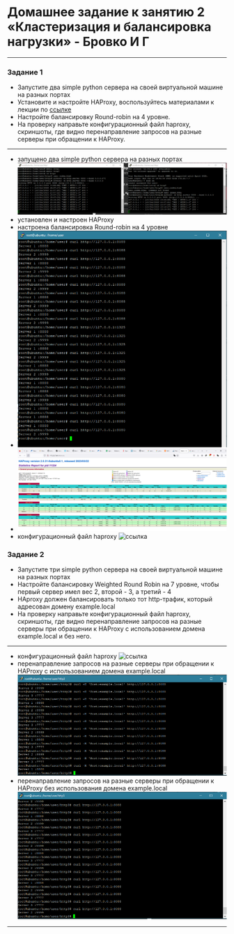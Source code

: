 # Домашнее задание к занятию 2 «Кластеризация и балансировка нагрузки» - Бровко И Г

------

### Задание 1
- Запустите два simple python сервера на своей виртуальной машине на разных портах
- Установите и настройте HAProxy, воспользуйтесь материалами к лекции по [ссылке](2/)
- Настройте балансировку Round-robin на 4 уровне.
- На проверку направьте конфигурационный файл haproxy, скриншоты, где видно перенаправление запросов на разные серверы при обращении к HAProxy.
---
* запущено два simple python сервера на разных портах ![скрин](hw-2/1-1.png)
* установлен и настроен HAProxy
* настроена балансировка Round-robin на 4 уровне
* ![скрин](hw-2/1-2.png)
* ![скрин](hw-2/1-3.png)
* конфигурационный файл haproxy ![ссылка](hw-2/haproxy.cfg)

### Задание 2
- Запустите три simple python сервера на своей виртуальной машине на разных портах
- Настройте балансировку Weighted Round Robin на 7 уровне, чтобы первый сервер имел вес 2, второй - 3, а третий - 4
- HAproxy должен балансировать только тот http-трафик, который адресован домену example.local
- На проверку направьте конфигурационный файл haproxy, скриншоты, где видно перенаправление запросов на разные серверы при обращении к HAProxy c использованием домена example.local и без него.
---
* конфигурационный файл haproxy ![ссылка](hw-2/haproxy_.cfg)
* перенаправление запросов на разные серверы при обращении к HAProxy c использованием домена example.local ![скрин](hw-2/2-1.png)
* перенаправление запросов на разные серверы при обращении к HAProxy без использования домена example.local ![скрин](hw-2/2-2.png)
---
